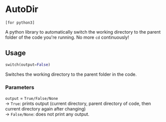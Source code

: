 # AutoDir
`[for python3]`

A python library to automatically switch the working directory to the parent folder of the code you're running. No more `cd` continuously!

## Usage
```py
switch(output=False)
```
Switches the working directory to the parent folder in the code.
### Parameters
`output` = `True/False/None` <br />
    -> `True`: prints output (current directory, parent directory of code, then current directory again after changing) <br />
    -> `False/None`: does not print any output.
